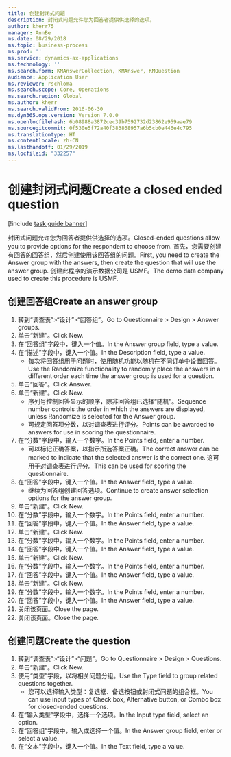 ```yaml
---
title: 创建封闭式问题
description: 封闭式问题允许您为回答者提供供选择的选项。
author: kherr75
manager: AnnBe
ms.date: 08/29/2018
ms.topic: business-process
ms.prod: ''
ms.service: dynamics-ax-applications
ms.technology: ''
ms.search.form: KMAnswerCollection, KMAnswer, KMQuestion
audience: Application User
ms.reviewer: rschloma
ms.search.scope: Core, Operations
ms.search.region: Global
ms.author: kherr
ms.search.validFrom: 2016-06-30
ms.dyn365.ops.version: Version 7.0.0
ms.openlocfilehash: 6b08988a3872cec39b7592732d23862e959aae79
ms.sourcegitcommit: 0f530e5f72a40f383868957a6b5cb0e446e4c795
ms.translationtype: HT
ms.contentlocale: zh-CN
ms.lasthandoff: 01/29/2019
ms.locfileid: "332257"
---
```

# <a name="create-a-closed-ended-question"></a><span data-ttu-id="7fea4-103">创建封闭式问题</span><span class="sxs-lookup"><span data-stu-id="7fea4-103">Create a closed ended question</span></span>

[!include [task guide banner](../../includes/task-guide-banner.md)]

<span data-ttu-id="7fea4-104">封闭式问题允许您为回答者提供供选择的选项。</span><span class="sxs-lookup"><span data-stu-id="7fea4-104">Closed-ended questions allow you to provide options for the respondent to choose from.</span></span> <span data-ttu-id="7fea4-105">首先，您需要创建有回答的回答组，然后创建使用该回答组的问题。</span><span class="sxs-lookup"><span data-stu-id="7fea4-105">First, you need to create the Answer group with the answers, then create the question that will use the answer group.</span></span> <span data-ttu-id="7fea4-106">创建此程序的演示数据公司是 USMF。</span><span class="sxs-lookup"><span data-stu-id="7fea4-106">The demo data company used to create this procedure is USMF.</span></span>


## <a name="create-an-answer-group"></a><span data-ttu-id="7fea4-107">创建回答组</span><span class="sxs-lookup"><span data-stu-id="7fea4-107">Create an answer group</span></span>
1. <span data-ttu-id="7fea4-108">转到“调查表”>“设计”>“回答组”。</span><span class="sxs-lookup"><span data-stu-id="7fea4-108">Go to Questionnaire > Design > Answer groups.</span></span>
2. <span data-ttu-id="7fea4-109">单击“新建”。</span><span class="sxs-lookup"><span data-stu-id="7fea4-109">Click New.</span></span>
3. <span data-ttu-id="7fea4-110">在“回答组”字段中，键入一个值。</span><span class="sxs-lookup"><span data-stu-id="7fea4-110">In the Answer group field, type a value.</span></span>
4. <span data-ttu-id="7fea4-111">在“描述”字段中，键入一个值。</span><span class="sxs-lookup"><span data-stu-id="7fea4-111">In the Description field, type a value.</span></span>
    * <span data-ttu-id="7fea4-112">每次将回答组用于问题时，使用随机功能以随机在不同订单中设置回答。</span><span class="sxs-lookup"><span data-stu-id="7fea4-112">Use the Randomize functionality to randomly place the answers in a different order each time the answer group is used for a question.</span></span>  
5. <span data-ttu-id="7fea4-113">单击“回答”。</span><span class="sxs-lookup"><span data-stu-id="7fea4-113">Click Answer.</span></span>
6. <span data-ttu-id="7fea4-114">单击“新建”。</span><span class="sxs-lookup"><span data-stu-id="7fea4-114">Click New.</span></span>
    * <span data-ttu-id="7fea4-115">序列号控制回答显示的顺序，除非回答组已选择“随机”。</span><span class="sxs-lookup"><span data-stu-id="7fea4-115">Sequence number controls the order in which the answers are displayed, unless Randomize is selected for the Answer group.</span></span>  
    * <span data-ttu-id="7fea4-116">可规定回答项分数，以对调查表进行评分。</span><span class="sxs-lookup"><span data-stu-id="7fea4-116">Points can be awarded to answers for use in scoring the questionnaire.</span></span>  
7. <span data-ttu-id="7fea4-117">在“分数”字段中，输入一个数字。</span><span class="sxs-lookup"><span data-stu-id="7fea4-117">In the Points field, enter a number.</span></span>
    * <span data-ttu-id="7fea4-118">可以标记正确答案，以指示所选答案正确。</span><span class="sxs-lookup"><span data-stu-id="7fea4-118">The correct answer can be marked to indicate that the selected answer is the correct one.</span></span> <span data-ttu-id="7fea4-119">这可用于对调查表进行评分。</span><span class="sxs-lookup"><span data-stu-id="7fea4-119">This can be used for scoring the questionnaire.</span></span>  
8. <span data-ttu-id="7fea4-120">在“回答”字段中，键入一个值。</span><span class="sxs-lookup"><span data-stu-id="7fea4-120">In the Answer field, type a value.</span></span>
    * <span data-ttu-id="7fea4-121">继续为回答组创建回答选项。</span><span class="sxs-lookup"><span data-stu-id="7fea4-121">Continue to create answer selection options for the answer group.</span></span>  
9. <span data-ttu-id="7fea4-122">单击“新建”。</span><span class="sxs-lookup"><span data-stu-id="7fea4-122">Click New.</span></span>
10. <span data-ttu-id="7fea4-123">在“分数”字段中，输入一个数字。</span><span class="sxs-lookup"><span data-stu-id="7fea4-123">In the Points field, enter a number.</span></span>
11. <span data-ttu-id="7fea4-124">在“回答”字段中，键入一个值。</span><span class="sxs-lookup"><span data-stu-id="7fea4-124">In the Answer field, type a value.</span></span>
12. <span data-ttu-id="7fea4-125">单击“新建”。</span><span class="sxs-lookup"><span data-stu-id="7fea4-125">Click New.</span></span>
13. <span data-ttu-id="7fea4-126">在“分数”字段中，输入一个数字。</span><span class="sxs-lookup"><span data-stu-id="7fea4-126">In the Points field, enter a number.</span></span>
14. <span data-ttu-id="7fea4-127">在“回答”字段中，键入一个值。</span><span class="sxs-lookup"><span data-stu-id="7fea4-127">In the Answer field, type a value.</span></span>
15. <span data-ttu-id="7fea4-128">单击“新建”。</span><span class="sxs-lookup"><span data-stu-id="7fea4-128">Click New.</span></span>
16. <span data-ttu-id="7fea4-129">在“分数”字段中，输入一个数字。</span><span class="sxs-lookup"><span data-stu-id="7fea4-129">In the Points field, enter a number.</span></span>
17. <span data-ttu-id="7fea4-130">在“回答”字段中，键入一个值。</span><span class="sxs-lookup"><span data-stu-id="7fea4-130">In the Answer field, type a value.</span></span>
18. <span data-ttu-id="7fea4-131">单击“新建”。</span><span class="sxs-lookup"><span data-stu-id="7fea4-131">Click New.</span></span>
19. <span data-ttu-id="7fea4-132">在“分数”字段中，输入一个数字。</span><span class="sxs-lookup"><span data-stu-id="7fea4-132">In the Points field, enter a number.</span></span>
20. <span data-ttu-id="7fea4-133">在“回答”字段中，键入一个值。</span><span class="sxs-lookup"><span data-stu-id="7fea4-133">In the Answer field, type a value.</span></span>
21. <span data-ttu-id="7fea4-134">关闭该页面。</span><span class="sxs-lookup"><span data-stu-id="7fea4-134">Close the page.</span></span>
22. <span data-ttu-id="7fea4-135">关闭该页面。</span><span class="sxs-lookup"><span data-stu-id="7fea4-135">Close the page.</span></span>

## <a name="create-the-question"></a><span data-ttu-id="7fea4-136">创建问题</span><span class="sxs-lookup"><span data-stu-id="7fea4-136">Create the question</span></span>
1. <span data-ttu-id="7fea4-137">转到“调查表”>“设计”>“问题”。</span><span class="sxs-lookup"><span data-stu-id="7fea4-137">Go to Questionnaire > Design > Questions.</span></span>
2. <span data-ttu-id="7fea4-138">单击“新建”。</span><span class="sxs-lookup"><span data-stu-id="7fea4-138">Click New.</span></span>
3. <span data-ttu-id="7fea4-139">使用“类型”字段，以将相关问题分组。</span><span class="sxs-lookup"><span data-stu-id="7fea4-139">Use the Type field to group related questions together.</span></span>
    * <span data-ttu-id="7fea4-140">您可以选择输入类型：复选框、备选按钮或封闭式问题的组合框。</span><span class="sxs-lookup"><span data-stu-id="7fea4-140">You can use input types of Check box, Alternative button, or Combo box for closed-ended questions.</span></span>  
4. <span data-ttu-id="7fea4-141">在“输入类型”字段中，选择一个选项。</span><span class="sxs-lookup"><span data-stu-id="7fea4-141">In the Input type field, select an option.</span></span>
5. <span data-ttu-id="7fea4-142">在“回答组”字段中，输入或选择一个值。</span><span class="sxs-lookup"><span data-stu-id="7fea4-142">In the Answer group field, enter or select a value.</span></span>
6. <span data-ttu-id="7fea4-143">在“文本”字段中，键入一个值。</span><span class="sxs-lookup"><span data-stu-id="7fea4-143">In the Text field, type a value.</span></span>

